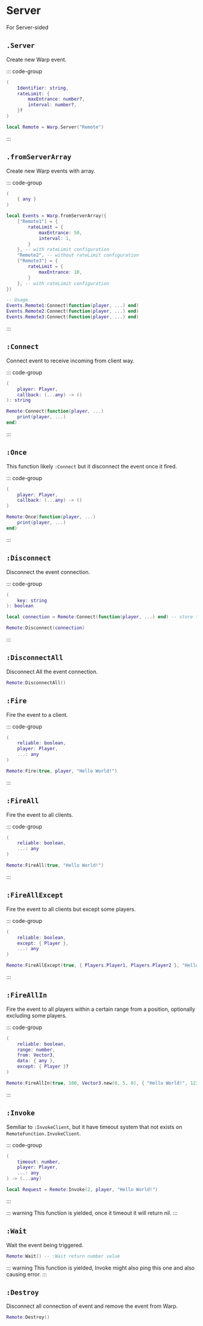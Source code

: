 # Server <Badge type="tip" text="event" />

For Server-sided

## `.Server` <Badge type="warning" text="yield" />

Create new Warp event.

::: code-group
```lua [Variable]
(
	Identifier: string,
	rateLimit: {
		maxEntrance: number?,
		interval: number?,
	}?
)
```

```lua [Example]
local Remote = Warp.Server("Remote")
```
:::

## `.fromServerArray` <Badge type="warning" text="yield" />

Create new Warp events with array.

::: code-group
```lua [Variable]
(
	{ any }
)
```

```lua [Example]
local Events = Warp.fromServerArray({
	["Remote1"] = {
		rateLimit = {
			maxEntrance: 50,
			interval: 1,
		}
	}, -- with rateLimit configuration
	"Remote2", -- without rateLimit configuration
	["Remote3"] = {
		rateLimit = {
			maxEntrance: 10,
		}
	}, -- with rateLimit configuration
})

-- Usage
Events.Remote1:Connect(function(player, ...) end)
Events.Remote2:Connect(function(player, ...) end)
Events.Remote3:Connect(function(player, ...) end)
```
:::
## `:Connect`

Connect event to receive incoming from client way.

::: code-group
```lua [Variable]
(
	player: Player,
	callback: (...any) -> ()
): string
```

```lua [Example]
Remote:Connect(function(player, ...)
	print(player, ...)
end)
```
:::

## `:Once`

This function likely `:Connect` but it disconnect the event once it fired.

::: code-group
```lua [Variable]
(
	player: Player,
	callback: (...any) -> ()
)
```

```lua [Example]
Remote:Once(function(player, ...)
	print(player, ...)
end)
```
:::

## `:Disconnect`

Disconnect the event connection.

::: code-group
```lua [Variable]
(
	key: string
): boolean
```

```lua [Example]
local connection = Remote:Connect(function(player, ...) end) -- store the key

Remote:Disconnect(connection)
```
:::

## `:DisconnectAll`

Disconnect All the event connection.

```lua [Example]
Remote:DisconnectAll()
```

## `:Fire`

Fire the event to a client.

::: code-group
```lua [Variable]
(
	reliable: boolean,
    player: Player,
	...: any
)
```

```lua [Example]
Remote:Fire(true, player, "Hello World!")
```
:::

## `:FireAll` <Badge type="tip" text="Server Only" />

Fire the event to all clients.

::: code-group
```lua [Variable]
(
	reliable: boolean,
	...: any
)
```

```lua [Example]
Remote:FireAll(true, "Hello World!")
```
:::

## `:FireAllExcept` <Badge type="tip" text="Server Only" />

Fire the event to all clients but except some players.

::: code-group
```lua [Variable]
(
	reliable: boolean,
	except: { Player },
	...: any
)
```

```lua [Example]
Remote:FireAllExcept(true, { Players.Player1, Players.Player2 }, "Hello World!") -- this will sent to all players except { Players.Player1, Players.Player2 }.
```
:::

## `:FireAllIn` <Badge type="tip" text="Server Only" />

Fire the event to all players within a certain range from a position, optionally excluding some players.

::: code-group
```lua [Variable]
(
	reliable: boolean,
	range: number,
	from: Vector3,
	data: { any },
	except: { Player }?
)
```

```lua [Example]
Remote:FireAllIn(true, 100, Vector3.new(0, 5, 0), { "Hello World!", 123 }, { Players.Player1, Players.Player2 }) -- sends to all players within 100 studs of (0,5,0) except Players.Player1 and Players.Player2.
```
:::

## `:Invoke` <Badge type="warning" text="yield" />

Semiliar to `:InvokeClient`,  but it have timeout system that not exists on `RemoteFunction.InvokeClient`.

::: code-group
```lua [Variable]
(
	timeout: number,
    player: Player,
	...: any
) -> (...any)
```

```lua [Example]
local Request = Remote:Invoke(2, player, "Hello World!")
```
:::

::: warning
This function is yielded, once it timeout it will return nil.
:::

## `:Wait` <Badge type="warning" text="yield" />

Wait the event being triggered.

```lua
Remote:Wait() -- :Wait return number value
```

::: warning
This function is yielded, Invoke might also ping this one and also causing error.
:::

## `:Destroy`

Disconnect all connection of event and remove the event from Warp.

```lua
Remote:Destroy()
```